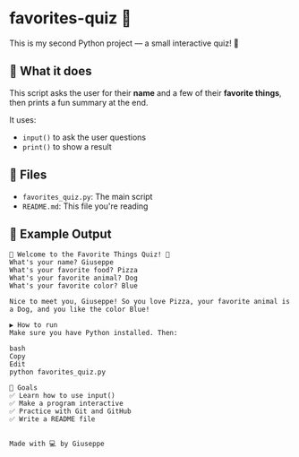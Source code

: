 # favorites-quiz 🎉

This is my second Python project — a small interactive quiz! 🧠

## 📝 What it does

This script asks the user for their **name** and a few of their **favorite things**, then prints a fun summary at the end.

It uses:
- `input()` to ask the user questions
- `print()` to show a result

## 📄 Files

- `favorites_quiz.py`: The main script
- `README.md`: This file you're reading

## 🧪 Example Output

```text
🎉 Welcome to the Favorite Things Quiz! 🎉
What's your name? Giuseppe
What's your favorite food? Pizza
What's your favorite animal? Dog
What's your favorite color? Blue

Nice to meet you, Giuseppe! So you love Pizza, your favorite animal is a Dog, and you like the color Blue!

▶️ How to run
Make sure you have Python installed. Then:

bash
Copy
Edit
python favorites_quiz.py

🎯 Goals
✅ Learn how to use input()
✅ Make a program interactive
✅ Practice with Git and GitHub
✅ Write a README file


Made with 💻 by Giuseppe
